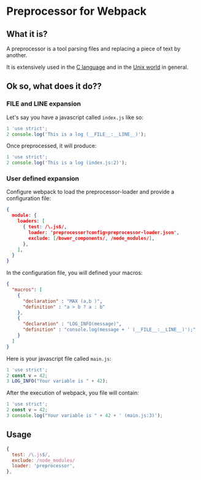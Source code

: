 # Preprocessor for Webpack

## What it is?

A preprocessor is a tool parsing files and replacing a piece of text by another.

It is extensively used in the [C language](http://tigcc.ticalc.org/doc/cpp.html#SEC2) and in
the [Unix world](https://www.gnu.org/software/m4/m4.html) in general.

## Ok so, what does it do??

### __FILE__ and __LINE__ expansion

Let's say you have a javascript called `index.js` like so:
``` javascript
1 'use strict';
2 console.log('This is a log (__FILE__:__LINE__)');
```

Once preprocessed, it will produce:

``` javascript
1 'use strict';
2 console.log('This is a log (index.js:2)');
```

### User defined expansion

Configure webpack to load the preprocessor-loader and provide a configuration file:
``` json
{
  module: {
    loaders: [
      { test: /\.js$/,
        loader: 'preprocessor?config=preprocessor-loader.json',
        exclude: [/bower_components/, /node_modules/],
      },
    ],
  }
}
```

In the configuration file, you will defined your macros:

``` json
{
  "macros": [
    {
      "declaration" : "MAX (a,b )",
      "definition" : "a > b ? a : b"
    },
    {
      "declaration" : "LOG_INFO(message)",
      "definition" : "console.log(message + ' (__FILE__:__LINE__)');"
    }
  ]
}
```

Here is your javascript file called `main.js`:
``` javascript
1 'use strict';
2 const v = 42;
3 LOG_INFO("Your variable is " + 42);
```

After the execution of webpack, you file will contain:
``` javascript
1 'use strict';
2 const v = 42;
3 console.log("Your variable is " + 42 + ' (main.js:3)');
```

## Usage

``` javascript
{
  test: /\.js$/,
  exclude: /node_modules/
  loader: 'preprocessor',
},
```
